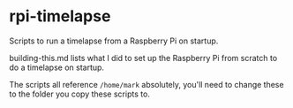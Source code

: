 # rpi-timelapse

Scripts to run a timelapse from a Raspberry Pi on startup.

building-this.md lists what I did to set up the Raspberry Pi from scratch to do a timelapse on startup.

The scripts all reference `/home/mark` absolutely, you'll need to change these to the folder you copy these scripts to.
